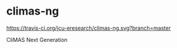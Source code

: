 climas-ng
=========

https://travis-ci.org/jcu-eresearch/climas-ng.svg?branch=master

CliMAS Next Generation
